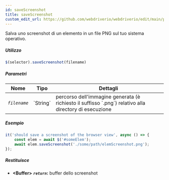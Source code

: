 ```yaml
---
id: saveScreenshot
title: saveScreenshot
custom_edit_url: https://github.com/webdriverio/webdriverio/edit/main/packages/webdriverio/src/commands/element/saveScreenshot.ts
---
```


Salva uno screenshot di un elemento in un file PNG sul tuo sistema operativo.

##### Utilizzo

```js
$(selector).saveScreenshot(filename)
```

##### Parametri

<table>
  <thead>
    <tr>
      <th>Nome</th><th>Tipo</th><th>Dettagli</th>
    </tr>
  </thead>
  <tbody>
    <tr>
      <td><code><var>filename</var></code></td>
      <td>`String`</td>
      <td>percorso dell'immagine generata (è richiesto il suffisso `.png`) relativo alla directory di esecuzione</td>
    </tr>
  </tbody>
</table>

##### Esempio

```js title="saveScreenshot.js"
it('should save a screenshot of the browser view', async () => {
    const elem = await $('#someElem');
    await elem.saveScreenshot('./some/path/elemScreenshot.png');
});
```

##### Restituisce

- **&lt;Buffer&gt;**
            **<code><var>return</var></code>:**             buffer dello screenshot
